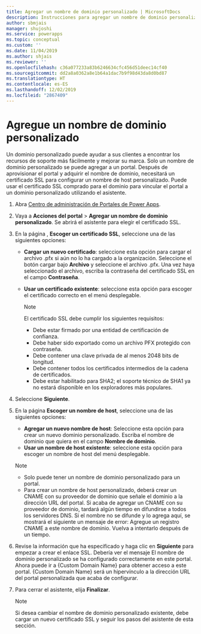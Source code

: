 ```yaml
---
title: Agregar un nombre de dominio personalizado | MicrosoftDocs
description: Instrucciones para agregar un nombre de dominio personalizado.
author: sbmjais
manager: shujoshi
ms.service: powerapps
ms.topic: conceptual
ms.custom: ''
ms.date: 11/04/2019
ms.author: shjais
ms.reviewer: ''
ms.openlocfilehash: c36a077233a83b6246634cfc456d51deec14cf40
ms.sourcegitcommit: dd2a8a0362a8e1b64a1dac7b9f98d43da8d0bd87
ms.translationtype: HT
ms.contentlocale: es-ES
ms.lasthandoff: 12/02/2019
ms.locfileid: "2867409"
---
```

# <a name="add-a-custom-domain-name"></a>Agregue un nombre de dominio personalizado

Un dominio personalizado puede ayudar a sus clientes a encontrar los recursos de soporte más fácilmente y mejorar su marca. Solo un nombre de dominio personalizado se puede agregar a un portal. Después de aprovisionar el portal y adquirir el nombre de dominio, necesitará un certificado SSL para configurar un nombre de host personalizado. Puede usar el certificado SSL comprado para el dominio para vincular el portal a un dominio personalizado utilizando el asistente.

1. Abra [Centro de administración de Portales de Power Apps](admin-overview.md).

2. Vaya a **Acciones del portal** > **Agregar un nombre de dominio personalizado**. Se abrirá el asistente para elegir el certificado SSL.

3. En la página , **Escoger un certificado SSL**, seleccione una de las siguientes opciones:
   - **Cargar un nuevo certificado**: seleccione esta opción para cargar el archivo .pfx si aún no lo ha cargado a la organización. Seleccione el botón cargar bajo **Archivo** y seleccione el archivo .pfx. Una vez haya seleccionado el archivo, escriba la contraseña del certificado SSL en el campo **Contraseña**.
   - **Usar un certificado existente**: seleccione esta opción para escoger el certificado correcto en el menú desplegable.

     > [!Note]
     > El certificado SSL debe cumplir los siguientes requisitos:
     > - Debe estar firmado por una entidad de certificación de confianza.
     > - Debe haber sido exportado como un archivo PFX protegido con contraseña.
     > - Debe contener una clave privada de al menos 2048 bits de longitud.
     > - Debe contener todos los certificados intermedios de la cadena de certificados.
     > - Debe estar habilitado para SHA2; el soporte técnico de SHA1 ya no estará disponible en los exploradores más populares.

4. Seleccione **Siguiente**.

5. En la página **Escoger un nombre de host**, seleccione una de las siguientes opciones:
    - **Agregar un nuevo nombre de host**: Seleccione esta opción para crear un nuevo dominio personalizado. Escriba el nombre de dominio que quiera en el campo **Nombre de dominio**.
    - **Usar un nombre de host existente**: seleccione esta opción para escoger un nombre de host del menú desplegable. 
   
   > [!Note]
   > - Solo puede tener un nombre de dominio personalizado para un portal. 
   > - Para crear un nombre de host personalizado, deberá crear un CNAME con su proveedor de dominio que señale el dominio a la dirección URL del portal. Si acaba de agregar un CNAME con su proveedor de dominio, tardará algún tiempo en difundirse a todos los servidores DNS. Si el nombre no se difunde y lo agrega aquí, se mostrará el siguiente un mensaje de error: Agregue un registro CNAME a este nombre de dominio. Vuelva a intentarlo después de un tiempo.

6. Revise la información que ha especificado y haga clic en **Siguiente** para empezar a crear el enlace SSL. Debería ver el mensaje El nombre de dominio personalizado se ha configurado correctamente en este portal. Ahora puede ir a {Custom Domain Name} para obtener acceso a este portal. {Custom Domain Name} será un hipervínculo a la dirección URL del portal personalizada que acaba de configurar.

7. Para cerrar el asistente, elija **Finalizar**.

    > [!Note]
    > Si desea cambiar el nombre de dominio personalizado existente, debe cargar un nuevo certificado SSL y seguir los pasos del asistente de esta sección.
    

